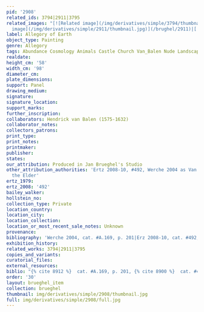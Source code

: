 ```yaml
---
pid: '2908'
related_ids: 3794|2911|3795
related_images: "[![Related image](/img/derivatives/simple/3794/thumbnail.jpg)](/brughel/3794)|[![Related
  image](/img/derivatives/simple/2911/thumbnail.jpg)](/brughel/2911)|[![Related image](/img/derivatives/simple/3795/thumbnail.jpg)](/brughel/3795)"
label: Allegory of Earth
object_type: Painting
genre: Allegory
tags: Abundance Cosmology Animals Castle Church Van_Balen Nude Landscape Fruit
realdate: 
height_cm: '58'
width_cm: '98'
diameter_cm: 
plate_dimensions: 
support: Panel
drawing_medium: 
signature: 
signature_location: 
support_marks: 
further_inscription: 
collaborators: Hendrick van Balen (1575-1632)
collaborator_notes: 
collectors_patrons: 
print_type: 
print_notes: 
printmaker: 
publisher: 
states: 
our_attribution: Produced in Jan Brueghel's Studio
other_attribution_authorities: 'Ertz 2008-10, #492, Werche 2004 as Van Balen and Jan
  the Elder'
ertz_1979: 
ertz_2008: '492'
bailey_walker: 
hollstein_no: 
collection_type: Private
location_country: 
location_city: 
location_collection: 
location_or_most_recent_sale_notes: Unknown
provenance: 
bibliography: 'Werche 2004, cat. #A.169, p. 201|Erz 2008-10, cat. #492, p. 1040'
exhibition_history: 
related_works: 3794|2911|3795
copies_and_variants: 
curatorial_files: 
external_resources: 
biblio: "{% cite 8912 %}  cat. #A.169, p. 201, {% cite 8900 %}  cat. #492, p. 1040"
order: '30'
layout: brueghel_item
collection: brueghel
thumbnail: img/derivatives/simple/2908/thumbnail.jpg
full: img/derivatives/simple/2908/full.jpg
---
```

